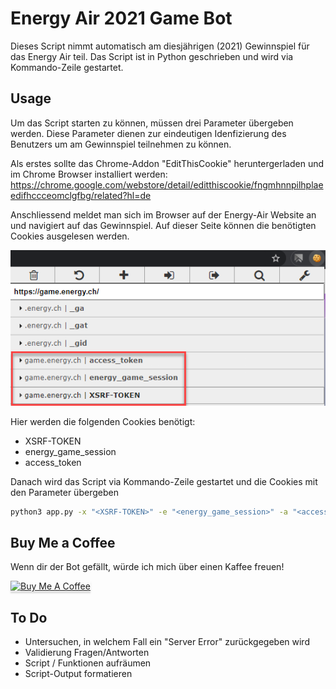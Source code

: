 # Energy Air 2021 Game Bot
Dieses Script nimmt automatisch am diesjährigen (2021) Gewinnspiel für das Energy Air teil.
Das Script ist in Python geschrieben und wird via Kommando-Zeile gestartet.

## Usage
Um das Script starten zu können, müssen drei Parameter übergeben werden.
Diese Parameter dienen zur eindeutigen Idenfizierung des Benutzers um am Gewinnspiel teilnehmen zu können.

Als erstes sollte das Chrome-Addon "EditThisCookie" heruntergerladen und im Chrome Browser installiert werden:
https://chrome.google.com/webstore/detail/editthiscookie/fngmhnnpilhplaeedifhccceomclgfbg/related?hl=de

Anschliessend meldet man sich im Browser auf der Energy-Air Website an und navigiert auf das Gewinnspiel.
Auf dieser Seite können die benötigten Cookies ausgelesen werden.

![Cookies](./cookies.png?raw=true "Title")

Hier werden die folgenden Cookies benötigt:
* XSRF-TOKEN
* energy_game_session
* access_token

Danach wird das Script via Kommando-Zeile gestartet und die Cookies mit den Parameter übergeben

```bash
python3 app.py -x "<XSRF-TOKEN>" -e "<energy_game_session>" -a "<access_token>"
```
## Buy Me a Coffee
Wenn dir der Bot gefällt, würde ich mich über einen Kaffee freuen!

<a href="https://www.buymeacoffee.com/preal96" target="_blank"><img src="https://www.buymeacoffee.com/assets/img/custom_images/orange_img.png" alt="Buy Me A Coffee" style="height: 41px !important;width: 174px !important;box-shadow: 0px 3px 2px 0px rgba(190, 190, 190, 0.5) !important;-webkit-box-shadow: 0px 3px 2px 0px rgba(190, 190, 190, 0.5) !important;" ></a>

## To Do
* Untersuchen, in welchem Fall ein "Server Error" zurückgegeben wird
* Validierung Fragen/Antworten
* Script / Funktionen aufräumen
* Script-Output formatieren
